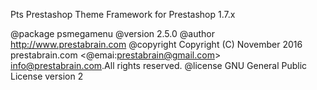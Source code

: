 Pts Prestashop Theme Framework for Prestashop 1.7.x

@package   psmegamenu
@version   2.5.0
@author    http://www.prestabrain.com
@copyright Copyright (C) November 2016 prestabrain.com <@emai:prestabrain@gmail.com>
               <info@prestabrain.com>.All rights reserved.
@license   GNU General Public License version 2